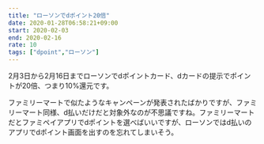 ```yaml
---
title: "ローソンでdポイント20倍"
date: 2020-01-28T06:58:21+09:00
start: 2020-02-03
end: 2020-02-16
rate: 10
tags: ["dpoint","ローソン"]
---
```


2月3日から2月16日までローソンでdポイントカード、dカードの提示でポイントが20倍、つまり10%還元です。

ファミリーマートで似たようなキャンペーンが発表されたばかりですが、ファミリーマート同様、d払いだけだと対象外なのが不思議ですね。ファミリーマートだとファミペイアプリでdポイントを選べばいいですが、ローソンではd払いのアプリでdポイント画面を出すのを忘れてしまいそう。

